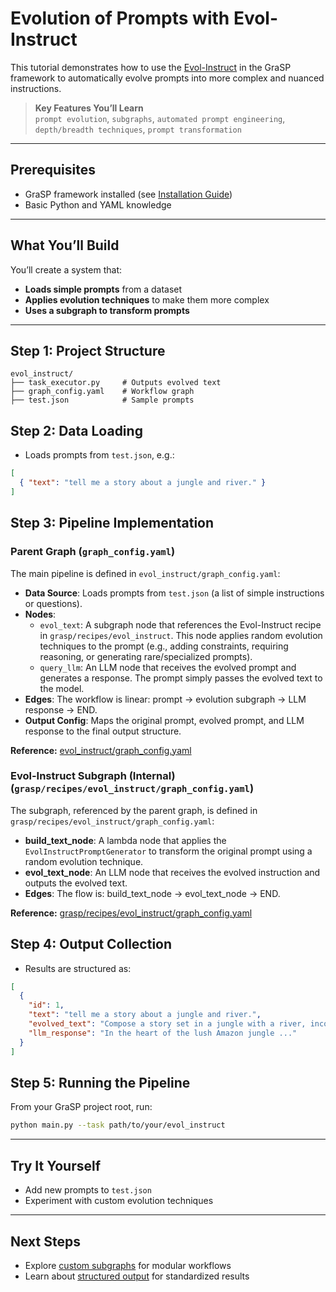 # Evolution of Prompts with Evol-Instruct

This tutorial demonstrates how to use the [Evol-Instruct](https://arxiv.org/pdf/2304.12244) in the GraSP framework to automatically evolve prompts into more complex and nuanced instructions.

> **Key Features You’ll Learn**  
> `prompt evolution`, `subgraphs`, `automated prompt engineering`, `depth/breadth techniques`, `prompt transformation`

---

## Prerequisites

- GraSP framework installed (see [Installation Guide](../installation.md))
- Basic Python and YAML knowledge

---

## What You’ll Build

You’ll create a system that:
- **Loads simple prompts** from a dataset
- **Applies evolution techniques** to make them more complex
- **Uses a subgraph to transform prompts**

---

## Step 1: Project Structure

```
evol_instruct/
├── task_executor.py     # Outputs evolved text
├── graph_config.yaml    # Workflow graph
├── test.json            # Sample prompts
```

## Step 2: Data Loading

- Loads prompts from `test.json`, e.g.:

```json
[
  { "text": "tell me a story about a jungle and river." }
]
```

## Step 3: Pipeline Implementation

### Parent Graph (`graph_config.yaml`)

The main pipeline is defined in `evol_instruct/graph_config.yaml`:

- **Data Source**: Loads prompts from `test.json` (a list of simple instructions or questions).
- **Nodes**:
  - `evol_text`: A subgraph node that references the Evol-Instruct recipe in `grasp/recipes/evol_instruct`. This node applies random evolution techniques to the prompt (e.g., adding constraints, requiring reasoning, or generating rare/specialized prompts).
  - `query_llm`: An LLM node that receives the evolved prompt and generates a response. The prompt simply passes the evolved text to the model.
- **Edges**: The workflow is linear: prompt → evolution subgraph → LLM response → END.
- **Output Config**: Maps the original prompt, evolved prompt, and LLM response to the final output structure.

**Reference:** [evol_instruct/graph_config.yaml](https://github.com/ServiceNow/GraSP/blob/main/tasks/examples/evol_instruct/graph_config.yaml)

### Evol-Instruct Subgraph (Internal) (`grasp/recipes/evol_instruct/graph_config.yaml`)

The subgraph, referenced by the parent graph, is defined in `grasp/recipes/evol_instruct/graph_config.yaml`:

- **build_text_node**: A lambda node that applies the `EvolInstructPromptGenerator` to transform the original prompt using a random evolution technique.
- **evol_text_node**: An LLM node that receives the evolved instruction and outputs the evolved text.
- **Edges**: The flow is: build_text_node → evol_text_node → END.

**Reference:** [grasp/recipes/evol_instruct/graph_config.yaml](https://github.com/ServiceNow/GraSP/blob/main/grasp/recipes/evol_instruct/graph_config.yaml)

## Step 4: Output Collection

- Results are structured as:

```json
[
  {
    "id": 1,
    "text": "tell me a story about a jungle and river.",
    "evolved_text": "Compose a story set in a jungle with a river, incorporating a mythical creature or legend as a key element.",
    "llm_response": "In the heart of the lush Amazon jungle ..."
  }
]
```

## Step 5: Running the Pipeline

From your GraSP project root, run:

```bash
python main.py --task path/to/your/evol_instruct
```

---

## Try It Yourself

- Add new prompts to `test.json`
- Experiment with custom evolution techniques

---

## Next Steps

- Explore [custom subgraphs](custom_subgraphs_tutorial.md) for modular workflows
- Learn about [structured output](structured_output_tutorial.md) for standardized results